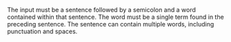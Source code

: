 The input must be a sentence followed by a semicolon and a word contained within that sentence.
The word must be a single term found in the preceding sentence.
The sentence can contain multiple words, including punctuation and spaces.